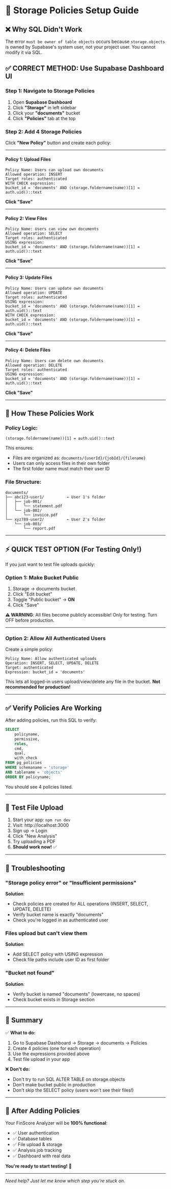 # 🔐 Storage Policies Setup Guide

## ❌ Why SQL Didn't Work

The error `must be owner of table objects` occurs because `storage.objects` is owned by Supabase's system user, not your project user. You cannot modify it via SQL.

## ✅ **CORRECT METHOD: Use Supabase Dashboard UI**

### **Step 1: Navigate to Storage Policies**

1. Open **Supabase Dashboard**
2. Click **"Storage"** in left sidebar
3. Click your **"documents"** bucket
4. Click **"Policies"** tab at the top

### **Step 2: Add 4 Storage Policies**

Click **"New Policy"** button and create each policy:

---

#### **Policy 1: Upload Files**

```
Policy Name: Users can upload own documents
Allowed operation: INSERT
Target roles: authenticated
WITH CHECK expression:
bucket_id = 'documents' AND (storage.foldername(name))[1] = auth.uid()::text
```

**Click "Save"**

---

#### **Policy 2: View Files**

```
Policy Name: Users can view own documents
Allowed operation: SELECT
Target roles: authenticated
USING expression:
bucket_id = 'documents' AND (storage.foldername(name))[1] = auth.uid()::text
```

**Click "Save"**

---

#### **Policy 3: Update Files**

```
Policy Name: Users can update own documents
Allowed operation: UPDATE
Target roles: authenticated
USING expression:
bucket_id = 'documents' AND (storage.foldername(name))[1] = auth.uid()::text
WITH CHECK expression:
bucket_id = 'documents' AND (storage.foldername(name))[1] = auth.uid()::text
```

**Click "Save"**

---

#### **Policy 4: Delete Files**

```
Policy Name: Users can delete own documents
Allowed operation: DELETE
Target roles: authenticated
USING expression:
bucket_id = 'documents' AND (storage.foldername(name))[1] = auth.uid()::text
```

**Click "Save"**

---

## 🎯 **How These Policies Work**

### **Policy Logic:**
```
(storage.foldername(name))[1] = auth.uid()::text
```

This ensures:
- Files are organized as: `documents/{userId}/{jobId}/{filename}`
- Users can only access files in their own folder
- The first folder name must match their user ID

### **File Structure:**
```
documents/
├── abc123-user1/          ← User 1's folder
│   ├── job-001/
│   │   └── statement.pdf
│   └── job-002/
│       └── invoice.pdf
└── xyz789-user2/          ← User 2's folder
    └── job-003/
        └── report.pdf
```

---

## ⚡ **QUICK TEST OPTION (For Testing Only!)**

If you just want to test file uploads quickly:

### **Option 1: Make Bucket Public**
1. Storage → documents bucket
2. Click "Edit bucket"
3. Toggle "Public bucket" → **ON**
4. Click "Save"

**⚠️ WARNING**: All files become publicly accessible! Only for testing. Turn OFF before production.

---

### **Option 2: Allow All Authenticated Users**

Create a simple policy:
```
Policy Name: Allow authenticated uploads
Operation: INSERT, SELECT, UPDATE, DELETE
Target: authenticated
Expression: bucket_id = 'documents'
```

This lets all logged-in users upload/view/delete any file in the bucket. **Not recommended for production!**

---

## ✅ **Verify Policies Are Working**

After adding policies, run this SQL to verify:

```sql
SELECT 
    policyname,
    permissive,
    roles,
    cmd,
    qual,
    with_check
FROM pg_policies 
WHERE schemaname = 'storage' 
AND tablename = 'objects'
ORDER BY policyname;
```

You should see 4 policies listed.

---

## 🧪 **Test File Upload**

1. Start your app: `npm run dev`
2. Visit: http://localhost:3000
3. Sign up → Login
4. Click "New Analysis"
5. Try uploading a PDF
6. **Should work now!** ✅

---

## 🚨 **Troubleshooting**

### "Storage policy error" or "Insufficient permissions"
**Solution**: 
- Check policies are created for ALL operations (INSERT, SELECT, UPDATE, DELETE)
- Verify bucket name is exactly "documents"
- Check you're logged in as authenticated user

### Files upload but can't view them
**Solution**:
- Add SELECT policy with USING expression
- Check file paths include user ID as first folder

### "Bucket not found"
**Solution**:
- Verify bucket is named "documents" (lowercase, no spaces)
- Check bucket exists in Storage section

---

## 📝 **Summary**

✅ **What to do:**
1. Go to Supabase Dashboard → Storage → documents → Policies
2. Create 4 policies (one for each operation)
3. Use the expressions provided above
4. Test file upload in your app

❌ **Don't do:**
- Don't try to run SQL ALTER TABLE on storage.objects
- Don't make bucket public in production
- Don't skip the SELECT policy (users won't see their files!)

---

## 🎉 **After Adding Policies**

Your FinScore Analyzer will be **100% functional**:
- ✅ User authentication
- ✅ Database tables
- ✅ File upload & storage
- ✅ Analysis job tracking
- ✅ Dashboard with real data

**You're ready to start testing!** 🚀

---

*Need help? Just let me know which step you're stuck on.*

